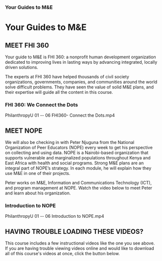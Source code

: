 ### Your Guides to M&E
# Your Guides to M&E
##  MEET FHI 360
Your guide to M&E is FHI 360: a nonprofit human development organization dedicated to improving lives in lasting ways by advancing integrated, locally driven solutions. 

The experts at FHI 360 have helped thousands of civil society organizations, governments, companies, and communities around the world solve difficult problems. They have seen the value of solid M&E plans, and their expertise will guide all the content in this course. 

### FHI 360: We Connect the Dots
 
PhilanthropyU 01 -- 06 FHI360- Connect the Dots.mp4

## MEET NOPE
We will also be checking in with Peter Njuguna from the National Organization of Peer Educators (NOPE) every week to get his perspective on collecting and using data. NOPE is a Nairobi-based organization that supports vulnerable and marginalized populations throughout Kenya and East Africa with health and social programs. Strong M&E plans are an integral part of NOPE’s strategy. In each module, he will explain how they use M&E in one of their projects.

Peter works on M&E, Information and Communications Technology (ICT), and program management at NOPE. Watch the video below to meet Peter and learn about his organization.

### Introduction to NOPE
 
PhilanthropyU 01 -- 06 Introduction to NOPE.mp4

## HAVING TROUBLE LOADING THESE VIDEOS?
This course includes a few instructional videos like the one you see above. If you are having trouble viewing videos online and would like to download all of this course's videos at once, click the button below.
